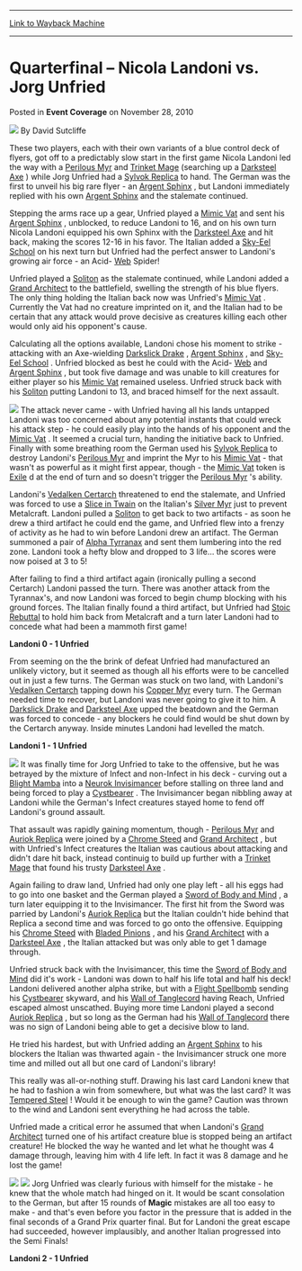 
---
[Link to Wayback Machine](https://web.archive.org/web/20220705000531/https://magic.wizards.com/en/articles/archive/event-coverage/quarterfinal-%E2%80%93-nicola-landoni-vs-jorg-unfried-2010-11-28)

[_metadata_:author]:- "David Sutcliffe"
[_metadata_:description]:- "These two players, each with their own variants of a blue control deck of flyers, got off to a predictably slow start in the first game Nicola Landoni led the way with a Perilous Myr and Trinket Mage (searching up a Darksteel Axe ) while Jorg Unfried had a Sylvok Replica to hand. The German was the first to unveil his big rare flyer - an Argent Sphinx , but Landoni immediately"
[_metadata_:generator]:- "Drupal 7 (http://drupal.org)"
[_metadata_:node]:- "336371"
[_metadata_:publish_date]:- "2010-11-28"
[_metadata_:source]:- "div-main-content"
[_metadata_:title]:- "Quarterfinal – Nicola Landoni vs. Jorg Unfried"
[_metadata_:wayback_capture_timestamp]:- "2022-07-05 00:05:31"
[_metadata_:wayback_raw_url]:- "https://web.archive.org/web/20220705000531id_/https://magic.wizards.com/en/articles/archive/event-coverage/quarterfinal-%E2%80%93-nicola-landoni-vs-jorg-unfried-2010-11-28"
[_metadata_:wayback_url]:- "https://magic.wizards.com/en/articles/archive/event-coverage/quarterfinal-%E2%80%93-nicola-landoni-vs-jorg-unfried-2010-11-28"
---


Quarterfinal – Nicola Landoni vs. Jorg Unfried
==============================================



 Posted in **Event Coverage**
 on November 28, 2010 






![](https://media.magic.wizards.com/styles/auth_small/public/images/person/authorpic_davidsutcliffe.jpg)
By David Sutcliffe











These two players, each with their own variants of a blue control deck of flyers, got off to a predictably slow start in the first game Nicola Landoni led the way with a [Perilous Myr](https://gatherer.wizards.com/Pages/Card/Details.aspx?name=Perilous+Myr) and [Trinket Mage](https://gatherer.wizards.com/Pages/Card/Details.aspx?name=Trinket+Mage) (searching up a [Darksteel Axe](https://gatherer.wizards.com/Pages/Card/Details.aspx?name=Darksteel+Axe) ) while Jorg Unfried had a [Sylvok Replica](https://gatherer.wizards.com/Pages/Card/Details.aspx?name=Sylvok+Replica) to hand. The German was the first to unveil his big rare flyer - an [Argent Sphinx](https://gatherer.wizards.com/Pages/Card/Details.aspx?name=Argent+Sphinx) , but Landoni immediately replied with his own [Argent Sphinx](https://gatherer.wizards.com/Pages/Card/Details.aspx?name=Argent+Sphinx) and the stalemate continued.


Stepping the arms race up a gear, Unfried played a [Mimic Vat](https://gatherer.wizards.com/Pages/Card/Details.aspx?name=Mimic+Vat) and sent his [Argent Sphinx](https://gatherer.wizards.com/Pages/Card/Details.aspx?name=Argent+Sphinx) , unblocked, to reduce Landoni to 16, and on his own turn Nicola Landoni equipped his own Sphinx with the [Darksteel Axe](https://gatherer.wizards.com/Pages/Card/Details.aspx?name=Darksteel+Axe) and hit back, making the scores 12-16 in his favor. The Italian added a [Sky-Eel School](https://gatherer.wizards.com/Pages/Card/Details.aspx?name=Sky-Eel+School) on his next turn but Unfried had the perfect answer to Landoni's growing air force - an Acid- [Web](https://gatherer.wizards.com/Pages/Card/Details.aspx?name=Web) Spider!


Unfried played a [Soliton](https://gatherer.wizards.com/Pages/Card/Details.aspx?name=Soliton) as the stalemate continued, while Landoni added a [Grand Architect](https://gatherer.wizards.com/Pages/Card/Details.aspx?name=Grand+Architect) to the battlefield, swelling the strength of his blue flyers. The only thing holding the Italian back now was Unfried's [Mimic Vat](https://gatherer.wizards.com/Pages/Card/Details.aspx?name=Mimic+Vat) . Currently the Vat had no creature imprinted on it, and the Italian had to be certain that any attack would prove decisive as creatures killing each other would only aid his opponent's cause.


Calculating all the options available, Landoni chose his moment to strike - attacking with an Axe-wielding [Darkslick Drake](https://gatherer.wizards.com/Pages/Card/Details.aspx?name=Darkslick+Drake) , [Argent Sphinx](https://gatherer.wizards.com/Pages/Card/Details.aspx?name=Argent+Sphinx) , and [Sky-Eel School](https://gatherer.wizards.com/Pages/Card/Details.aspx?name=Sky-Eel+School) . Unfried blocked as best he could with the Acid- [Web](https://gatherer.wizards.com/Pages/Card/Details.aspx?name=Web) and [Argent Sphinx](https://gatherer.wizards.com/Pages/Card/Details.aspx?name=Argent+Sphinx) , but took five damage and was unable to kill creatures for either player so his [Mimic Vat](https://gatherer.wizards.com/Pages/Card/Details.aspx?name=Mimic+Vat) remained useless. Unfried struck back with his [Soliton](https://gatherer.wizards.com/Pages/Card/Details.aspx?name=Soliton) putting Landoni to 13, and braced himself for the next assault.


![](https://media.wizards.com/legacy/mtg/images/daily/events/gpflo10/qf2landoni.jpg)
The attack never came - with Unfried having all his lands untapped Landoni was too concerned about any potential instants that could wreck his attack step - he could easily play into the hands of his opponent and the [Mimic Vat](https://gatherer.wizards.com/Pages/Card/Details.aspx?name=Mimic+Vat) . It seemed a crucial turn, handing the initiative back to Unfried. Finally with some breathing room the German used his [Sylvok Replica](https://gatherer.wizards.com/Pages/Card/Details.aspx?name=Sylvok+Replica) to destroy Landoni's [Perilous Myr](https://gatherer.wizards.com/Pages/Card/Details.aspx?name=Perilous+Myr) and imprint the Myr to his [Mimic Vat](https://gatherer.wizards.com/Pages/Card/Details.aspx?name=Mimic+Vat) - that wasn't as powerful as it might first appear, though - the [Mimic Vat](https://gatherer.wizards.com/Pages/Card/Details.aspx?name=Mimic+Vat) token is [Exile](https://gatherer.wizards.com/Pages/Card/Details.aspx?name=Exile) d at the end of turn and so doesn't trigger the [Perilous Myr](https://gatherer.wizards.com/Pages/Card/Details.aspx?name=Perilous+Myr) 's ability.


Landoni's [Vedalken Certarch](https://gatherer.wizards.com/Pages/Card/Details.aspx?name=Vedalken+Certarch) threatened to end the stalemate, and Unfried was forced to use a [Slice in Twain](https://gatherer.wizards.com/Pages/Card/Details.aspx?name=Slice+in+Twain) on the Italian's [Silver Myr](https://gatherer.wizards.com/Pages/Card/Details.aspx?name=Silver+Myr) just to prevent Metalcraft. Landoni pulled a [Soliton](https://gatherer.wizards.com/Pages/Card/Details.aspx?name=Soliton) to get back to two artifacts - as soon he drew a third artifact he could end the game, and Unfried flew into a frenzy of activity as he had to win before Landoni drew an artifact. The German summoned a pair of [Alpha Tyrranax](https://gatherer.wizards.com/Pages/Card/Details.aspx?name=Alpha+Tyrranax) and sent them lumbering into the red zone. Landoni took a hefty blow and dropped to 3 life… the scores were now poised at 3 to 5!


After failing to find a third artifact again (ironically pulling a second Certarch) Landoni passed the turn. There was another attack from the Tyrannax's, and now Landoni was forced to begin chump blocking with his ground forces. The Italian finally found a third artifact, but Unfried had [Stoic Rebuttal](https://gatherer.wizards.com/Pages/Card/Details.aspx?name=Stoic+Rebuttal) to hold him back from Metalcraft and a turn later Landoni had to concede what had been a mammoth first game!


**Landoni 0 - 1 Unfried**


From seeming on the the brink of defeat Unfried had manufactured an unlikely victory, but it seemed as though all his efforts were to be cancelled out in just a few turns. The German was stuck on two land, with Landoni's [Vedalken Certarch](https://gatherer.wizards.com/Pages/Card/Details.aspx?name=Vedalken+Certarch) tapping down his [Copper Myr](https://gatherer.wizards.com/Pages/Card/Details.aspx?name=Copper+Myr) every turn. The German needed time to recover, but Landoni was never going to give it to him. A [Darkslick Drake](https://gatherer.wizards.com/Pages/Card/Details.aspx?name=Darkslick+Drake) and [Darksteel Axe](https://gatherer.wizards.com/Pages/Card/Details.aspx?name=Darksteel+Axe) upped the beatdown and the German was forced to concede - any blockers he could find would be shut down by the Certarch anyway. Inside minutes Landoni had levelled the match.


**Landoni 1 - 1 Unfried**


![](https://media.wizards.com/legacy/mtg/images/daily/events/gpflo10/qf2unfried.jpg)
It was finally time for Jorg Unfried to take to the offensive, but he was betrayed by the mixture of Infect and non-Infect in his deck - curving out a [Blight Mamba](https://gatherer.wizards.com/Pages/Card/Details.aspx?name=Blight+Mamba) into a [Neurok Invisimancer](https://gatherer.wizards.com/Pages/Card/Details.aspx?name=Neurok+Invisimancer) before stalling on three land and being forced to play a [Cystbearer](https://gatherer.wizards.com/Pages/Card/Details.aspx?name=Cystbearer) . The Invisimancer began nibbling away at Landoni while the German's Infect creatures stayed home to fend off Landoni's ground assault.


That assault was rapidly gaining momentum, though - [Perilous Myr](https://gatherer.wizards.com/Pages/Card/Details.aspx?name=Perilous+Myr) and [Auriok Replica](https://gatherer.wizards.com/Pages/Card/Details.aspx?name=Auriok+Replica) were joined by a [Chrome Steed](https://gatherer.wizards.com/Pages/Card/Details.aspx?name=Chrome+Steed) and [Grand Architect](https://gatherer.wizards.com/Pages/Card/Details.aspx?name=Grand+Architect) , but with Unfried's Infect creatures the Italian was cautious about attacking and didn't dare hit back, instead continuig to build up further with a [Trinket Mage](https://gatherer.wizards.com/Pages/Card/Details.aspx?name=Trinket+Mage) that found his trusty [Darksteel Axe](https://gatherer.wizards.com/Pages/Card/Details.aspx?name=Darksteel+Axe) .


Again failing to draw land, Unfried had only one play left - all his eggs had to go into one basket and the German played a [Sword of Body and Mind](https://gatherer.wizards.com/Pages/Card/Details.aspx?name=Sword+of+Body+and+Mind) , a turn later equipping it to the Invisimancer. The first hit from the Sword was parried by Landoni's [Auriok Replica](https://gatherer.wizards.com/Pages/Card/Details.aspx?name=Auriok+Replica) but the Italian couldn't hide behind that Replica a second time and was forced to go onto the offensive. Equipping his [Chrome Steed](https://gatherer.wizards.com/Pages/Card/Details.aspx?name=Chrome+Steed) with [Bladed Pinions](https://gatherer.wizards.com/Pages/Card/Details.aspx?name=Bladed+Pinions) , and his [Grand Architect](https://gatherer.wizards.com/Pages/Card/Details.aspx?name=Grand+Architect) with a [Darksteel Axe](https://gatherer.wizards.com/Pages/Card/Details.aspx?name=Darksteel+Axe) , the Italian attacked but was only able to get 1 damage through.


Unfried struck back with the Invisimancer, this time the [Sword of Body and Mind](https://gatherer.wizards.com/Pages/Card/Details.aspx?name=Sword+of+Body+and+Mind) did it's work - Landoni was down to half his life total and half his deck! Landoni delivered another alpha strike, but with a [Flight Spellbomb](https://gatherer.wizards.com/Pages/Card/Details.aspx?name=Flight+Spellbomb) sending his [Cystbearer](https://gatherer.wizards.com/Pages/Card/Details.aspx?name=Cystbearer) skyward, and his [Wall of Tanglecord](https://gatherer.wizards.com/Pages/Card/Details.aspx?name=Wall+of+Tanglecord) having Reach, Unfried escaped almost unscathed. Buying more time Landoni played a second [Auriok Replica](https://gatherer.wizards.com/Pages/Card/Details.aspx?name=Auriok+Replica) , but so long as the German had his [Wall of Tanglecord](https://gatherer.wizards.com/Pages/Card/Details.aspx?name=Wall+of+Tanglecord) there was no sign of Landoni being able to get a decisive blow to land.


He tried his hardest, but with Unfried adding an [Argent Sphinx](https://gatherer.wizards.com/Pages/Card/Details.aspx?name=Argent+Sphinx) to his blockers the Italian was thwarted again - the Invisimancer struck one more time and milled out all but one card of Landoni's library!


This really was all-or-nothing stuff. Drawing his last card Landoni knew that he had to fashion a win from somewhere, but what was the last card? It was [Tempered Steel](https://gatherer.wizards.com/Pages/Card/Details.aspx?name=Tempered+Steel) ! Would it be enough to win the game? Caution was thrown to the wind and Landoni sent everything he had across the table.


Unfried made a critical error he assumed that when Landoni's [Grand Architect](https://gatherer.wizards.com/Pages/Card/Details.aspx?name=Grand+Architect) turned one of his artifact creature blue is stopped being an artifact creature! He blocked the way he wanted and let what he thought was 4 damage through, leaving him with 4 life left. In fact it was 8 damage and he lost the game!


[![](http://gatherer.wizards.com/Handlers/Image.ashx?type=card&name=Grand%20Architect)](http://gatherer.wizards.com/Pages/Card/Details.aspx?name=Grand%20Architect) [![](http://gatherer.wizards.com/Handlers/Image.ashx?type=card&name=Tempered%20Steel)](http://gatherer.wizards.com/Pages/Card/Details.aspx?name=Tempered%20Steel)
Jorg Unfried was clearly furious with himself for the mistake - he knew that the whole match had hinged on it. It would be scant consolation to the German, but after 15 rounds of **Magic** mistakes are all too easy to make - and that's even before you factor in the pressure that is added in the final seconds of a Grand Prix quarter final. But for Landoni the great escape had succeeded, however implausibly, and another Italian progressed into the Semi Finals!


**Landoni 2 - 1 Unfried**







